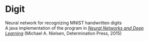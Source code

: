 # Digit
Neural network for recognizing MNIST handwritten digits<br/>
A java implementation of the program in <em><a href="http://neuralnetworksanddeeplearning.com/index.html">Neural Networks and Deep Learning</a></em> (Michael A. Nielsen, Determination Press, 2015)
